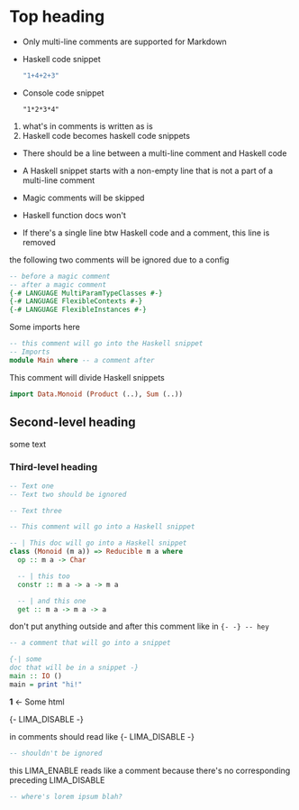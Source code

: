 # Top heading

- Only multi-line comments are supported for Markdown

- Haskell code snippet

    ```haskell
    "1+4+2+3"
    ```

- Console code snippet

    ```console
    "1*2*3*4"
    ```

1. what's in comments is written as is
2. Haskell code becomes haskell code snippets

- There should be a line between a multi-line comment and Haskell code

- A Haskell snippet starts with a non-empty line that is not a part of a multi-line comment

- Magic comments will be skipped

- Haskell function docs won't

- If there's a single line btw Haskell code and a comment, this line is removed

the following two comments will be ignored due to a config

```haskell
-- before a magic comment
-- after a magic comment
{-# LANGUAGE MultiParamTypeClasses #-}
{-# LANGUAGE FlexibleContexts #-}
{-# LANGUAGE FlexibleInstances #-}
```

Some imports here

```haskell
-- this comment will go into the Haskell snippet
-- Imports
module Main where -- a comment after
```

This comment will divide Haskell snippets

```haskell
import Data.Monoid (Product (..), Sum (..))
```

## Second-level heading

some text

### Third-level heading

```haskell
-- Text one
-- Text two should be ignored
```

```haskell
-- Text three

-- This comment will go into a Haskell snippet

-- | This doc will go into a Haskell snippet
class (Monoid (m a)) => Reducible m a where
  op :: m a -> Char

  -- | this too
  constr :: m a -> a -> m a

  -- | and this one
  get :: m a -> m a -> a
```

don't put anything outside and after this comment like in `{- -} -- hey`

```haskell
-- a comment that will go into a snippet

{-| some 
doc that will be in a snippet -}
main :: IO ()
main = print "hi!"
```

<b name="fn_laws">1</b> <- Some html

{- LIMA_DISABLE -}

in comments should read like {- LIMA_DISABLE -}

```haskell
-- shouldn't be ignored
```

this LIMA_ENABLE reads like a comment because there's no corresponding
preceding LIMA_DISABLE

```haskell
-- where's lorem ipsum blah?
```
